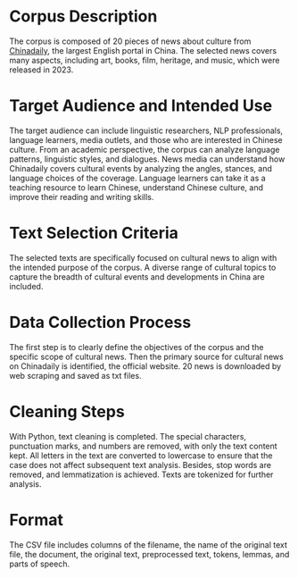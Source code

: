 # Corpus Description
The corpus is composed of 20 pieces of news about culture from [Chinadaily](https://www.chinadaily.com.cn/culture), the largest English portal in China. The selected news covers many aspects, including art, books, film, heritage, and music, which were released in 2023.

# Target Audience and Intended Use
The target audience can include linguistic researchers, NLP professionals, language learners, media outlets, and those who are interested in Chinese culture. From an academic perspective, the corpus can analyze language patterns, linguistic styles, and dialogues. News media can understand how Chinadaily covers cultural events by analyzing the angles, stances, and language choices of the coverage. Language learners can take it as a teaching resource to learn Chinese, understand Chinese culture, and improve their reading and writing skills.

# Text Selection Criteria
The selected texts are specifically focused on cultural news to align with the intended purpose of the corpus. A diverse range of cultural topics to capture the breadth of cultural events and developments in China are included.

# Data Collection Process
The first step is to clearly define the objectives of the corpus and the specific scope of cultural news. Then the primary source for cultural news on Chinadaily is identified, the official website. 20 news is downloaded by web scraping and saved as txt files.

# Cleaning Steps
With Python, text cleaning is completed. The special characters, punctuation marks, and numbers are removed, with only the text content kept. All letters in the text are converted to lowercase to ensure that the case does not affect subsequent text analysis. Besides, stop words are removed, and lemmatization is achieved. Texts are tokenized for further analysis.

# Format
The CSV file includes columns of the filename, the name of the original text file, the document, the original text, preprocessed text, tokens, lemmas, and parts of speech.
